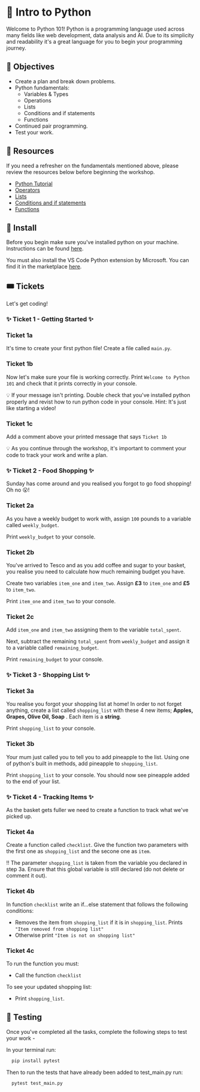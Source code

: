 # 🐍 Intro to Python

Welcome to Python 101! Python is a programming language used across many fields like web development, data analysis and AI. Due to its simplicity and readability it's a great language for you to begin your programming journey.

## 🚀 Objectives

- Create a plan and break down problems.
- Python fundamentals:
  - Variables & Types
  - Operations
  - Lists
  - Conditions and if statements
  - Functions
- Continued pair programming.
- Test your work.

## 📖 Resources

If you need a refresher on the fundamentals mentioned above, please review the resources below before beginning the workshop.

- [Python Tutorial](https://www.w3schools.com/python/default.asp)
- [Operators](https://www.geeksforgeeks.org/python-operators/)
- [Lists](https://developers.google.com/edu/python/lists)
- [Conditions and if statements](https://www.geeksforgeeks.org/conditional-statements-in-python/)
- [Functions](https://youtu.be/zvzjaqMBEso?feature=shared)

## 🚨 Install

Before you begin make sure you've installed python on your machine. Instructions can be found [here](https://www.python.org/downloads/).

You must also install the VS Code Python extension by Microsoft. You can find it in the marketplace [here](https://marketplace.visualstudio.com/items?itemName=ms-python.python).

## 🎟️ Tickets

Let's get coding!

### ✨ Ticket 1 - Getting Started ✨

### Ticket 1a

It's time to create your first python file! Create a file called `main.py`.

### Ticket 1b

Now let's make sure your file is working correctly. Print `Welcome to Python 101` and check that it prints correctly in your console.

💡 If your message isn't printing. Double check that you've installed python properly and revist how to run python code in your console. Hint: It's just like starting a video!

### Ticket 1c

Add a comment above your printed message that says `Ticket 1b`

💡 As you continue through the workshop, it's important to comment your code to track your work and write a plan.

### ✨ Ticket 2 - Food Shopping ✨

Sunday has come around and you realised you forgot to go food shopping! Oh no 😮!

### Ticket 2a

As you have a weekly budget to work with, assign `100` pounds to a variable called `weekly_budget`.

Print `weekly_budget` to your console.

### Ticket 2b

You've arrived to Tesco and as you add coffee and sugar to your basket, you realise you need to calculate how much remaining budget you have.

Create two variables `item_one` and `item_two`. Assign **£3** to `item_one` and **£5** to `item_two`.

Print `item_one` and `item_two` to your console.

### Ticket 2c

Add `item_one` and `item_two` assigning them to the variable `total_spent`.

Next, subtract the remaining `total_spent` from `weekly_budget` and assign it to a variable called `remaining_budget`.

Print `remaining_budget` to your console.

### ✨ Ticket 3 - Shopping List ✨

### Ticket 3a

You realise you forgot your shopping list at home! In order to not forget anything, create a list called `shopping_list` with these 4 new items; **Apples, Grapes, Olive Oil, Soap** . Each item is a **string**.

Print `shopping_list` to your console.

### Ticket 3b

Your mum just called you to tell you to add pineapple to the list. Using one of python's built in methods, add pineapple to `shopping_list`.

Print `shopping_list` to your console. You should now see pineapple added to the end of your list.

### ✨ Ticket 4 - Tracking Items ✨

As the basket gets fuller we need to create a function to track what we've picked up.

### Ticket 4a

Create a function called `checklist`. Give the function two parameters with the first one as `shopping_list` and the secone one as `item`.

‼️ The parameter `shopping_list` is taken from the variable you declared in step 3a. Ensure that this global variable is still declared (do not delete or comment it out).

### Ticket 4b

In function `checklist` write an if...else statement that follows the following conditions:

- Removes the item from `shopping_list` if it is in `shopping_list`. Prints `"Item removed from shopping list"`
- Otherwise print `"Item is not on shopping list"`

### Ticket 4c

To run the function you must:

- Call the function `checklist`

To see your updated shopping list:

- Print `shopping_list`.

## 🎯 Testing

Once you've completed all the tasks, complete the following steps to test your work -

In your terminal run:

```bash
  pip install pytest
```

Then to run the tests that have already been added to test_main.py run:

```bash
  pytest test_main.py
```
